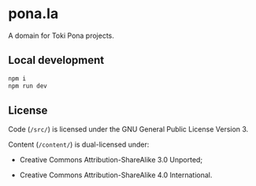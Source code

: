 # pona.la

A domain for Toki Pona projects.

## Local development

```sh
npm i
npm run dev
```

## License

Code (`/src/`) is licensed under the GNU General Public License Version 3. 

Content (`/content/`) is dual-licensed under:

- Creative Commons Attribution-ShareAlike 3.0 Unported;

- Creative Commons Attribution-ShareAlike 4.0 International.
